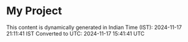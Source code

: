 # My Project

This content is dynamically generated in Indian Time (IST): 2024-11-17 21:11:41 IST
Converted to UTC: 2024-11-17 15:41:41 UTC
